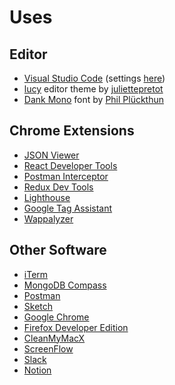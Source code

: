# Uses

## Editor
- [Visual Studio Code](https://code.visualstudio.com/download) (settings [here](https://gist.github.com/diurivj/ca5222271a32336273ac1c5a168e8166))
- [lucy](https://marketplace.visualstudio.com/items?itemName=juliettepretot.lucy-vscode) editor theme by [juliettepretot](https://marketplace.visualstudio.com/publishers/juliettepretot)
- [Dank Mono](https://dank.sh/) font by [Phil Plückthun](https://twitter.com/_philpl)

## Chrome Extensions
- [JSON Viewer](https://chrome.google.com/webstore/detail/json-viewer/gbmdgpbipfallnflgajpaliibnhdgobh)
- [React Developer Tools](https://chrome.google.com/webstore/detail/react-developer-tools/fmkadmapgofadopljbjfkapdkoienihi)
- [Postman Interceptor](https://chrome.google.com/webstore/detail/postman-interceptor/aicmkgpgakddgnaphhhpliifpcfhicfo)
- [Redux Dev Tools](https://chrome.google.com/webstore/detail/redux-devtools/lmhkpmbekcpmknklioeibfkpmmfibljd)
- [Lighthouse](https://chrome.google.com/webstore/detail/lighthouse/blipmdconlkpinefehnmjammfjpmpbjk)
- [Google Tag Assistant](https://chrome.google.com/webstore/detail/tag-assistant-by-google/kejbdjndbnbjgmefkgdddjlbokphdefk)
- [Wappalyzer](https://chrome.google.com/webstore/detail/wappalyzer/gppongmhjkpfnbhagpmjfkannfbllamg)

## Other Software
- [iTerm](https://iterm2.com/)
- [MongoDB Compass](https://www.mongodb.com/download-center/compass)
- [Postman](https://www.getpostman.com/downloads/)
- [Sketch](https://www.sketch.com/get/)
- [Google Chrome](https://support.google.com/chrome/answer/95346?co=GENIE.Platform%3DDesktop&hl=en)
- [Firefox Developer Edition](https://www.mozilla.org/en-US/firefox/developer/)
- [CleanMyMacX](https://macpaw.com/en/cleanmymac)
- [ScreenFlow](https://www.telestream.net/screenflow/)
- [Slack](https://slack.com/)
- [Notion](https://www.notion.so/)
